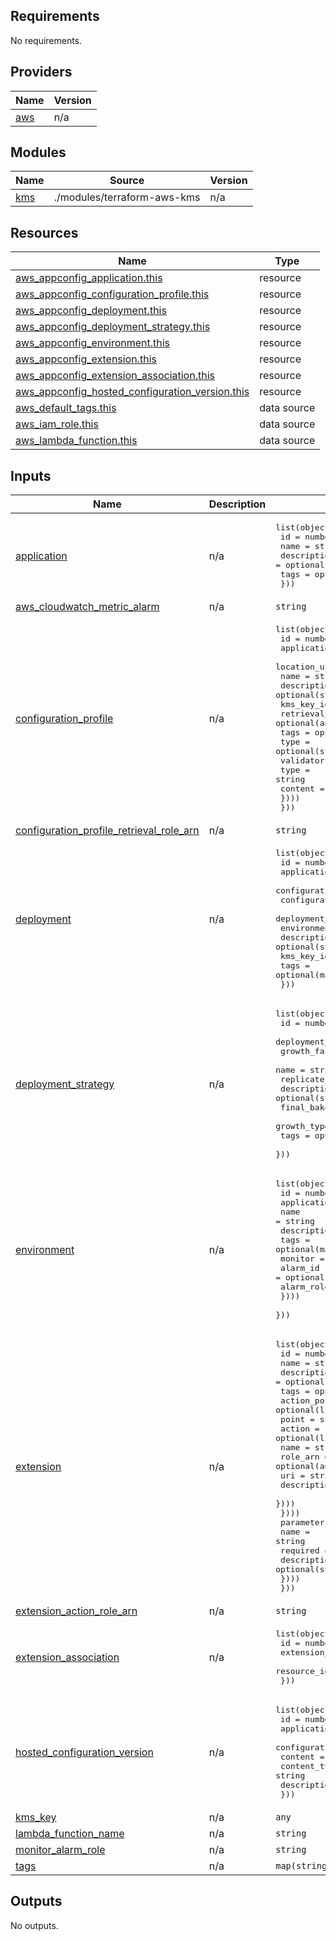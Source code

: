 ## Requirements

No requirements.

## Providers

| Name | Version |
|------|---------|
| <a name="provider_aws"></a> [aws](#provider\_aws) | n/a |

## Modules

| Name | Source | Version |
|------|--------|---------|
| <a name="module_kms"></a> [kms](#module\_kms) | ./modules/terraform-aws-kms | n/a |

## Resources

| Name | Type |
|------|------|
| [aws_appconfig_application.this](https://registry.terraform.io/providers/hashicorp/aws/latest/docs/resources/appconfig_application) | resource |
| [aws_appconfig_configuration_profile.this](https://registry.terraform.io/providers/hashicorp/aws/latest/docs/resources/appconfig_configuration_profile) | resource |
| [aws_appconfig_deployment.this](https://registry.terraform.io/providers/hashicorp/aws/latest/docs/resources/appconfig_deployment) | resource |
| [aws_appconfig_deployment_strategy.this](https://registry.terraform.io/providers/hashicorp/aws/latest/docs/resources/appconfig_deployment_strategy) | resource |
| [aws_appconfig_environment.this](https://registry.terraform.io/providers/hashicorp/aws/latest/docs/resources/appconfig_environment) | resource |
| [aws_appconfig_extension.this](https://registry.terraform.io/providers/hashicorp/aws/latest/docs/resources/appconfig_extension) | resource |
| [aws_appconfig_extension_association.this](https://registry.terraform.io/providers/hashicorp/aws/latest/docs/resources/appconfig_extension_association) | resource |
| [aws_appconfig_hosted_configuration_version.this](https://registry.terraform.io/providers/hashicorp/aws/latest/docs/resources/appconfig_hosted_configuration_version) | resource |
| [aws_default_tags.this](https://registry.terraform.io/providers/hashicorp/aws/latest/docs/data-sources/default_tags) | data source |
| [aws_iam_role.this](https://registry.terraform.io/providers/hashicorp/aws/latest/docs/data-sources/iam_role) | data source |
| [aws_lambda_function.this](https://registry.terraform.io/providers/hashicorp/aws/latest/docs/data-sources/lambda_function) | data source |

## Inputs

| Name | Description | Type | Default | Required |
|------|-------------|------|---------|:--------:|
| <a name="input_application"></a> [application](#input\_application) | n/a | <pre>list(object({<br>    id          = number<br>    name        = string<br>    description = optional(string)<br>    tags        = optional(map(string))<br>  }))</pre> | `[]` | no |
| <a name="input_aws_cloudwatch_metric_alarm"></a> [aws\_cloudwatch\_metric\_alarm](#input\_aws\_cloudwatch\_metric\_alarm) | n/a | `string` | `null` | no |
| <a name="input_configuration_profile"></a> [configuration\_profile](#input\_configuration\_profile) | n/a | <pre>list(object({<br>    id                 = number<br>    application_id     = any<br>    location_uri       = string<br>    name               = string<br>    description        = optional(string)<br>    kms_key_id         = optional(any)<br>    retrieval_role_arn = optional(any)<br>    tags               = optional(map(string))<br>    type               = optional(string)<br>    validator = optional(list(object({<br>      type    = string<br>      content = optional(string)<br>    })))<br>  }))</pre> | `[]` | no |
| <a name="input_configuration_profile_retrieval_role_arn"></a> [configuration\_profile\_retrieval\_role\_arn](#input\_configuration\_profile\_retrieval\_role\_arn) | n/a | `string` | `null` | no |
| <a name="input_deployment"></a> [deployment](#input\_deployment) | n/a | <pre>list(object({<br>    id                       = number<br>    application_id           = any<br>    configuration_profile_id = any<br>    configuration_version    = any<br>    deployment_strategy_id   = any<br>    environment_id           = any<br>    description              = optional(string)<br>    kms_key_id               = optional(any)<br>    tags                     = optional(map(string))<br>  }))</pre> | n/a | yes |
| <a name="input_deployment_strategy"></a> [deployment\_strategy](#input\_deployment\_strategy) | n/a | <pre>list(object({<br>    id                             = number<br>    deployment_duration_in_minutes = number<br>    growth_factor                  = number<br>    name                           = string<br>    replicate_to                   = string<br>    description                    = optional(string)<br>    final_bake_time_in_minutes     = optional(number)<br>    growth_type                    = optional(string)<br>    tags                           = optional(map(string))<br>  }))</pre> | `[]` | no |
| <a name="input_environment"></a> [environment](#input\_environment) | n/a | <pre>list(object({<br>    id             = number<br>    application_id = any<br>    name           = string<br>    description    = optional(string)<br>    tags           = optional(map(string))<br>    monitor = optional(list(object({<br>      alarm_id       = optional(any)<br>      alarm_role_arn = optional(any)<br>    })))<br>  }))</pre> | `[]` | no |
| <a name="input_extension"></a> [extension](#input\_extension) | n/a | <pre>list(object({<br>    id          = number<br>    name        = string<br>    description = optional(string)<br>    tags        = optional(map(string))<br>    action_point = optional(list(object({<br>      point = string<br>      action = optional(list(object({<br>        name        = string<br>        role_arn    = optional(any)<br>        uri         = string<br>        description = optional(string)<br>      })))<br>    })))<br>    parameter = optional(list(object({<br>      name        = string<br>      required    = optional(bool)<br>      description = optional(string)<br>    })))<br>  }))</pre> | `[]` | no |
| <a name="input_extension_action_role_arn"></a> [extension\_action\_role\_arn](#input\_extension\_action\_role\_arn) | n/a | `string` | `null` | no |
| <a name="input_extension_association"></a> [extension\_association](#input\_extension\_association) | n/a | <pre>list(object({<br>    id           = number<br>    extension_id = any<br>    resource_id  = any<br>  }))</pre> | `[]` | no |
| <a name="input_hosted_configuration_version"></a> [hosted\_configuration\_version](#input\_hosted\_configuration\_version) | n/a | <pre>list(object({<br>    id                       = number<br>    application_id           = any<br>    configuration_profile_id = any<br>    content                  = string<br>    content_type             = string<br>    description              = optional(string)<br>  }))</pre> | `[]` | no |
| <a name="input_kms_key"></a> [kms\_key](#input\_kms\_key) | n/a | `any` | `[]` | no |
| <a name="input_lambda_function_name"></a> [lambda\_function\_name](#input\_lambda\_function\_name) | n/a | `string` | `null` | no |
| <a name="input_monitor_alarm_role"></a> [monitor\_alarm\_role](#input\_monitor\_alarm\_role) | n/a | `string` | `null` | no |
| <a name="input_tags"></a> [tags](#input\_tags) | n/a | `map(string)` | `{}` | no |

## Outputs

No outputs.
